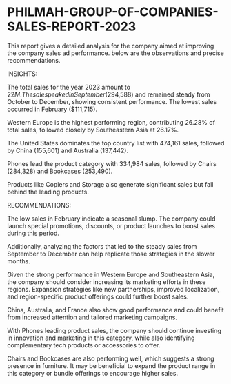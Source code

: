 # PHILMAH-GROUP-OF-COMPANIES-SALES-REPORT-2023
This report gives a detailed analysis for the company aimed at improving the company sales ad performance. below are the observations and precise recommendations.

INSIGHTS:

The total sales for the year 2023 amount to $22M.
The sales peaked in September ($294,588) and remained steady from October to December, showing consistent performance. The lowest sales occurred in February ($111,715). 

Western Europe is the highest performing region, contributing 26.28% of total sales, followed closely by Southeastern Asia at 26.17%.

The United States dominates the top country list with 474,161 sales, followed by China (155,601) and Australia (137,442). 

Phones lead the product category with 334,984 sales, followed by Chairs (284,328) and Bookcases (253,490). 

Products like Copiers and Storage also generate significant sales but fall behind the leading products.

RECOMMENDATIONS:

The low sales in February indicate a seasonal slump. The company could launch special promotions, discounts, or product launches to boost sales during this period.

Additionally, analyzing the factors that led to the steady sales from September to December can help replicate those strategies in the slower months.

Given the strong performance in Western Europe and Southeastern Asia, the company should consider increasing its marketing efforts in these regions. Expansion strategies like new partnerships, improved localization, and region-specific product offerings could further boost sales.

China, Australia, and France also show good performance and could benefit from increased attention and tailored marketing campaigns.

With Phones leading product sales, the company should continue investing in innovation and marketing in this category, while also identifying complementary tech products or accessories to offer.

Chairs and Bookcases are also performing well, which suggests a strong presence in furniture. It may be beneficial to expand the product range in this category or bundle offerings to encourage higher sales.

 
